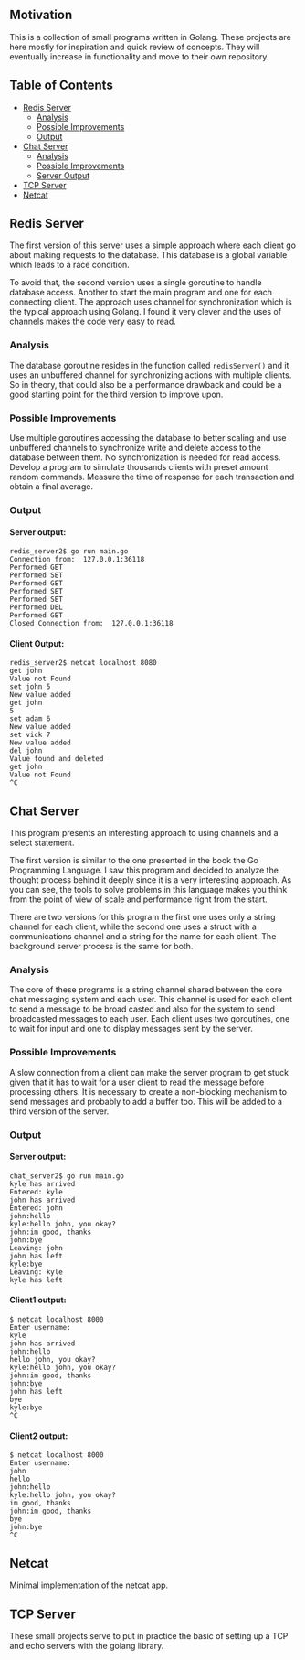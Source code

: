 ## Motivation

This is a collection of small programs written in Golang. These projects are here mostly for inspiration
and quick review of concepts. They will eventually increase in functionality and move to their own repository.

## Table of Contents
- [Redis Server](#redis-server)
	- [Analysis](#analysis)
	- [Possible Improvements](#possible-improvements)
	- [Output](#output)
- [Chat Server](#chat-server)
	- [Analysis](#analysis-1)
	- [Possible Improvements](#possible-improvements-1)
	- [Server Output](#output-1)
- [TCP Server](#tcp-server)
- [Netcat](#netcat)

## Redis Server
The first version of this server uses a simple approach where each client go about making requests to the database. 
This database is a global variable which leads to a race condition.

To avoid that, the second version uses a single goroutine to handle database access. Another to start the main program 
and one for each connecting client. The approach uses channel for synchronization which is the typical approach using Golang. 
I found it very clever and the uses of channels makes the code very easy to read.

### Analysis
The database goroutine resides in the function called `redisServer()` and 
it uses an unbuffered channel for synchronizing actions with multiple clients. So in theory, 
that could also be a performance drawback and could be a good starting point for the third version to improve upon.

### Possible Improvements
Use multiple goroutines accessing the database to better scaling and use unbuffered channels to synchronize write 
and delete access to the database between them. No synchronization is needed for read access.
Develop a program to simulate thousands clients with preset amount random commands. Measure the time of response 
for each transaction and obtain a final average.

### Output
#### Server output:
```
redis_server2$ go run main.go
Connection from:  127.0.0.1:36118
Performed GET
Performed SET
Performed GET
Performed SET
Performed SET
Performed DEL
Performed GET
Closed Connection from:  127.0.0.1:36118
```

#### Client Output:
```
redis_server2$ netcat localhost 8080
get john
Value not Found
set john 5
New value added
get john
5
set adam 6
New value added
set vick 7
New value added
del john
Value found and deleted
get john
Value not Found
^C
```

## Chat Server
This program presents an interesting approach to using channels and a select statement.

The first version is similar to the one presented in the book the Go Programming Language. 
I saw this program and decided to analyze the thought process behind it deeply since it is a very interesting approach. 
As you can see, the tools to solve problems in this language makes you think from the point of view of scale and performance right from
the start.

There are two versions for this program the first one uses only a string channel for each client, while the second one uses a 
struct with a communications channel and a string for the name for each client. The background server process is the same for both.

### Analysis
The core of these programs is a string channel shared between the core chat messaging system and each user. 
This channel is used for each client to send a message to be broad casted and also for the system to send broadcasted 
messages to each user. Each client uses two goroutines, one to wait for input and one to display messages sent by the server.

### Possible Improvements
A slow connection from a client can make the server program to get stuck given that it has to wait for a user client to 
read the message before processing others. It is necessary to create a non-blocking mechanism to send messages and probably 
to add a buffer too. This will be added to a third version of the server.

### Output
#### Server output:
```
chat_server2$ go run main.go
kyle has arrived
Entered: kyle
john has arrived
Entered: john
john:hello
kyle:hello john, you okay?
john:im good, thanks
john:bye
Leaving: john
john has left
kyle:bye
Leaving: kyle
kyle has left
```

#### Client1 output:
```
$ netcat localhost 8000
Enter username:
kyle
john has arrived
john:hello
hello john, you okay?
kyle:hello john, you okay?
john:im good, thanks
john:bye
john has left
bye
kyle:bye
^C
```

#### Client2 output:
```
$ netcat localhost 8000
Enter username:
john
hello
john:hello
kyle:hello john, you okay?
im good, thanks
john:im good, thanks
bye
john:bye
^C
```

## Netcat
Minimal implementation of the netcat app.


## TCP Server
These small projects serve to put in practice the basic of setting up a TCP and echo servers with the golang library.
